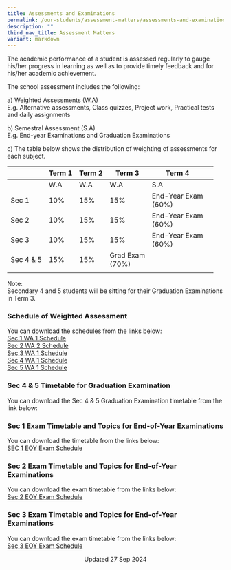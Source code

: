 ```yaml
---
title: Assessments and Examinations
permalink: /our-students/assessment-matters/assessments-and-examinations/
description: ""
third_nav_title: Assessment Matters
variant: markdown
---
```

The academic performance of a student is assessed regularly to gauge his/her progress in learning as well as to provide timely feedback and for his/her academic achievement.

The school assessment includes the following:

a) Weighted Assessments (W.A) <br>
E.g. Alternative assessments, Class quizzes, Project work, Practical tests and daily assignments

b) Semestral Assessment (S.A) <br>
E.g. End-year Examinations and Graduation Examinations

c) The table below shows the distribution of weighting of assessments for each subject.

| | Term 1 | Term 2 |Term 3  | Term 4 |  | 
|---|---|---|---|---|---|
| | W.A | W.A |  W.A | S.A |
| Sec 1 | 10% | 15% | 15% | End-Year Exam<br>(60%) |
| Sec 2 | 10% | 15% | 15% | End-Year Exam<br>(60%) |
| Sec 3 | 10% | 15% | 15% | End-Year Exam<br>(60%) |
|Sec 4 &amp; 5|15%|15%|Grad Exam<br>(70%)|
| | | | | | 

Note:&nbsp;<br>
Secondary 4 and 5 students will be sitting for their Graduation Examinations in Term 3. &nbsp;&nbsp;

### Schedule of Weighted Assessment

You can download the schedules from the links below:  
[Sec 1 WA 1 Schedule](/files/WA1_Sec_1.pdf)   
[Sec 2 WA 2 Schedule](/files/WA1_Sec_2.pdf)   
[Sec 3 WA 1 Schedule](/files/WA1_Sec_3.pdf)   
[Sec 4 WA 1 Schedule](/files/WA1_Sec_4.pdf)  
[Sec 5 WA 1 Schedule](/files/WA1_Sec_5.pdf)

### Sec 4 &amp; 5 Timetable for Graduation Examination

You can download the Sec 4 &amp; 5 Graduation Examination timetable from the link below:[](/files/GE_7_Aug_2024.pdf)


### Sec 1 Exam Timetable and Topics for End-of-Year Examinations

You can download the timetable from the links below:<br>[SEC 1 EOY Exam Schedule](/files/EOY_S1_25092024.pdf)
  
### Sec 2 Exam Timetable and Topics for End-of-Year Examinations
You can download the exam timetable from the links below:<br>[Sec 2 EOY Exam Schedule](/files/EOY_S2_04102024.pdf)


### Sec 3 Exam Timetable and Topics for End-of-Year Examinations

You can download the exam timetable from the links below:<br>[Sec 3 EOY Exam Schedule](/files/EOY_S3_27092024.pdf)





<center> Updated 27 Sep 2024 </center>